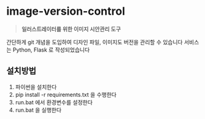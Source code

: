 
# image-version-control

> **일러스트레이터를 위한 이미지 시안관리 도구**

간단하게 git 개념을 도입하여 디자인 파일, 이미지도 버전을 관리할 수 있습니다
서비스는 Python, Flask 로 작성되었습니다

## 설치방법
 1. 파이썬을 설치한다
 2. pip install -r requirements.txt 을 수행한다
 3. run.bat 에서 환경변수를 설정한다
 4. run.bat 을 실행한다